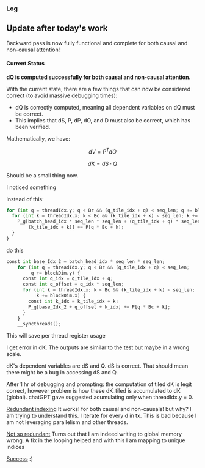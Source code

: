 ### Log

## Update after today's work

Backward pass is now fully functional and complete for both causal and non-causal attention!

#### Current Status

**dQ is computed successfully for both causal and non-causal attention.**

With the current state, there are a few things that can now be considered correct (to avoid massive debugging times):

- dQ is correctly computed, meaning all dependent variables on dQ must be correct.
- This implies that dS, P, dP, dO, and D must also be correct, which has been verified.

Mathematically, we have:

$$
dV = P^T dO
$$

$$
dK = dS \cdot Q
$$

Should be a small thing now.

I noticed something

Instead of this:

```python
for (int q = threadIdx.y; q < Br && (q_tile_idx + q) < seq_len; q += blockDim.y) {
  for (int k = threadIdx.x; k < Bc && (k_tile_idx + k) < seq_len; k += blockDim.x) {
    P_g[batch_head_idx * seq_len * seq_len + (q_tile_idx + q) * seq_len +
        (k_tile_idx + k)] += P[q * Bc + k];
  }
}
```

do this

```python
const int base_Idx_2 = batch_head_idx * seq_len * seq_len;
    for (int q = threadIdx.y; q < Br && (q_tile_idx + q) < seq_len;
         q += blockDim.y) {
      const int q_idx = q_tile_idx + q;
      const int q_offset = q_idx * seq_len;
      for (int k = threadIdx.x; k < Bc && (k_tile_idx + k) < seq_len;
           k += blockDim.x) {
        const int k_idx = k_tile_idx + k;
        P_g[base_Idx_2 + q_offset + k_idx] += P[q * Bc + k];
      }
    }
    __syncthreads();
```

This will save per thread register usage

I get error in dK. The outputs are similar to the test but maybe in a wrong scale.

dK's dependent variables are dS and Q. dS is correct. That should mean there might be a bug in accessing dS and Q.

After 1 hr of debugging and prompting: the computation of tiled dK is legit correct, however problem is how these dK_tiled is accumulated to dK (global). chatGPT gave suggested acumulating only when threadIdx.y = 0.

[Redundant indexing](/media/ridiculous.png)
It works! for both causal and non-causals! but why? I am trying to understand this. I iterate for every d in tx. This is bad because I am not leveraging parallelism and other threads.

[Not so redundant](/media/sensible.png)
Turns out that I am indeed writing to global memory wrong. A fix in the looping helped and with this I am mapping to unique indices

[Success](/media/happiness.png)
:)
